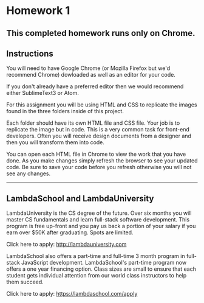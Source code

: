# Homework 1

## This completed homework runs only on Chrome.

## Instructions

You will need to have Google Chrome (or Mozilla Firefox but we'd recommend Chrome) dowloaded as well as an editor for your code.  

If you don't already have a preferred editor then we would recommend either SublimeText3 or Atom.

For this assignment you will be using HTML and CSS to replicate the images found in the three folders inside of this project.

Each folder should have its own HTML file and CSS file.  Your job is to replicate the image but in code.  This is a very common task for front-end developers.  Often you will receive design documents from a designer and then you will transform them into code.

You can open each HTML file in Chrome to view the work that you have done.  As you make changes simply refresh the browser to see your updated code.  Be sure to save your code before you refresh otherwise you will not see any changes.


---
## LambdaSchool and LambdaUniversity

LambdaUniversity is the CS degree of the future.  Over six months you will master CS fundamentals and learn full-stack software development.  This program is free up-front and you pay us back a portion of your salary if you earn over $50K after graduating.  Spots are limited.

Click here to apply:
http://lambdauniversity.com

LambdaSchool also offers a part-time and full-time 3 month program in full-stack JavaScript development.  LambdaSchool's part-time program now offers a one year financing option.
Class sizes are small to ensure that each student gets individual attention from our world class instructors to help them succeed.

Click here to apply:
https://lambdaschool.com/apply
